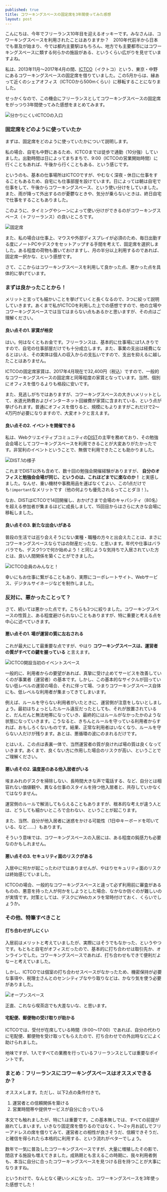 ```yaml
---
published: true
title: コワーキングスペースの固定席を3年間使ってみた感想
layout: post
---
```

こんにちは、今年でフリーランス10年目を迎えるオッキーです。みなさんは、コワーキングスペースを利用されたことはありますか？　2010年代前半から日本でも普及が始まり、今では都内主要駅はもちろん、地方でも主要都市にはコワーキングスペースに類する何らかの施設がある、というくらい広がりを見せていますよね。

私は、2013年11月～2017年4月の間、[ICTCO](http://ictco.jp/)（イクトコ）という、東京・中野にあるコワーキングスペースの固定席を借りていました。この5月からは、縁あって近くのシェアオフィス（ICTCOから500mくらい）に移転することになりました。

せっかくなので、この機会にフリーランスとしてコワーキングスペースの固定席をがっつり3年間使ってみた感想をまとめてみます。

![分かりにくいICTCOの入口](/images/2017/20170508_b.jpg)

### 固定席をどのように使っていたか

まずは、固定席をどのように使っていたかについて説明します。

私の場合、自宅も中野にあるため、ICTCOまでは徒歩で通勤（10分強）していました。出勤時間は日によってまちまちで、9:00（ICTCOの営業開始時間）に行くこともあれば、午後から行くこともある、という感じです。

というのも、基本の仕事場所はICTCOですが、やむなく深夜・休日に仕事をすることもあるため、自宅にも仕事部屋を設けています。日によっては朝は自宅で仕事をして、午後からコワーキングスペース、という使い分けをしていました。また、雨が降って外出するのが憂鬱なときや、気分が乗らないときは、終日自宅で仕事をすることもありました。

このように、タイミングやシーンによって使い分けができるのがコワーキングスペース（＋フリーランス）の良いところです。

![固定席](/images/2017/20170508.jpg)

また、私の場合は仕事上、マウスや外部ディスプレイが必須のため、毎日出勤する度にノートPCやデスクをセットアップする手間を考えて、固定席を選択しました。ある程度の荷物も置いておけますし、月の半分以上利用するのであれば、固定席一択かな、という感想です。

さて、ここからはコワーキングスペースを利用して良かった点、悪かった点を具体的に挙げています。

### まずは良かったことから！

メリットと言っても細かいことを挙げていくと長くなるので、3つに絞って説明していきます。あくまで私がICTCOを利用した上での感想ですので、他の立場やコワーキングスペースでは当てはまらない点もあるかと思いますが、その点はご理解ください。

#### 良い点その1. 家賃が格安

はい。何はなくともお金です。フリーランスは、基本的に仕事場には1人きりですので、自宅の仕事部屋だけでも十分成立します。また、事業の支出は経費になるとはいえ、その実体は個人の収入からの支払いですので、支出を抑えるに越したことはありません。

ICTCOの固定席家賃は、2017年4月現在で32,400円（税込）ですので、一般的なコワーキングスペースの固定席と同等程度の家賃となっています。当然、個別にオフィスを借りるよりも格段に安いです。

また、見逃しがちではありますが、コワーキングスペースの大きいメリットとして、水道光熱費およびインターネット回線費が家賃に含まれている、という点が挙げられます。普通にオフィスを借りると、規模にもよりますがこれだけで2～4万円が必要になりますので、大変オトクと言えます。

#### 良い点その2. イベントを開催できる

私は、Webクリエイティブコミュニティの[DIST](http://dist.tokyo/)の主宰を務めており、その勉強会会場としてコワーキングスペースを利用できることが大変ありがたかったです。非営利のイベントということで、無償で利用できたことも助かりました。

![DIST.1の様子](/images/2017/20170508_c.jpg)

これまでDIST以外も含めて、数十回の勉強会開催経験がありますが、 **自分のオフィスと勉強会会場が同じ、というのは、これほどまでに楽なのか！** と実感しました。なんせ、重い機材や事務用品を運ばなくてよい、この1点だけでも`!important`なメリットです（他の何よりも優先されるってことダヨ！）。

なお、DISTはICTCOで14回開催し、おかげさまで会場のキャパシティ（80名）を超える参加者が集まるほどに成長しまして、15回目からはさらに大きな会場に移転しました。

#### 良い点その3. 新たな出会いがある

普段の生活では巡り会えそうにない業種・職種の方々と出会えたことは、まさにコワーキングスペースならではの財産だったな、と思います。年代や仕事はバラバラでも、デスク1つで何か始めよう！と同じような気持ちで入居されていた方とは、良い人間関係を築くことができました。

![ICTCO会員のみんなと！](/images/2017/20170508_d.jpg)

幸いにもお仕事に繋がることもあり、実際にコーポレートサイト、Webサービス、デジタルサイネージなどを制作しました。

### 反対に、悪かったことって？

さて、続いては悪かった点です。こちらも3つに絞りました。コワーキングスペースの性質上、ある程度避けられないこともありますが、特に重要と考える点を中心に述べていきます。

#### 悪い点その1. 場が運営の質に左右される

これが最大にして最重要な点ですが、やはり **コワーキングスペースは、運営者の質がすべての鍵を握っている** と言えます。

![ICTCO開設当初のイベントスペース](/images/2017/20170508_e.jpg)

一般的に、利用者からの要望があれば、真摯に受け止めてサービスを改善していくのが事業者（運営者）の基本です。しかし、この基本的なサイクルが回っていない低レベルの運営の場合、それに伴って場、つまりコワーキングスペース自体にも、低レベルな利用者が集まってきてしまいます。

例えば、ルールを守らない利用者がいたときに、運営側が注意をしないとしましょう。最初はちょっとしたルール違反だったとしても、それが放置されていると、だんだんと無法地帯になっていき、最終的にはルールがなかったかのような状態になっていきます。こうなると、きちんとルールを守っている利用者からすれば、おもしろくないものです。結果、正常な利用者はいなくなり、ルールを守らない人だけが残ります。あとは、悪循環の波にのまれるだけです。

とはいえ、この点は表裏一体で、当然運営者の質が良ければ場の質は良くなっていきます。あくまで、良くない方に作用した場合のリスクが高い、ということでご理解ください。

#### 悪い点その2. 温度差のある他入居者がいる

埃まみれのデスクを掃除しない、長時間大きな声で電話する、など、自分とは相容れない価値観や、異なる仕事のスタイルを持つ他入居者と、共存していかなくてはなりません。

運営側のルールで解消してもらえることもありますが、根本的な考えが違う人とは、どうしても細かいところで合わない、ということが起こります。

また、当然、自分が他入居者に迷惑をかける可能性（1日中キーボードを叩いている、など……）もあります。

そういう意味では、コワーキングスペースの入居には、ある程度の鈍感力も必要なのかもしれません。

#### 悪い点その3. セキュリティ面のリスクがある

入居中に何かが起こったわけではありませんが、やはりセキュリティ面のリスクは終始感じていました。

ICTCOの場合、一般的なコワーキングスペースと違って必ず利用前に審査があるものの、悪意を持った人が何かをしようとした場合、なかなか防ぐのが難しいのが実情です。対策としては、デスクにWebカメラを常時付けておく、くらいでしょうか。

### その他、特筆すべきこと

#### 打ち合わせがしにくい

入居前はメリットと考えていましたが、実際にはそうでもなかった、というやつです。もともと自宅がオフィスだったので、基本的に打ち合わせは取引先か、オンラインでした。コワーキングスペースであれば、打ち合わせもできて便利だよなーと考えていました。

しかし、ICTCOでは個室の打ち合わせスペースがなかったため、機密保持が必要な事項や、税理士さんとのセンシティブなやり取りなどは、かなり気を使う必要がありました。

![オープンスペース](/images/2017/20170508_f.jpg)

正直、これなら喫茶店でも大差ないな、と思います。

#### 宅配便、郵便物の受け取りが助かる

ICTCOでは、受付が在席している時間（9:00～17:00）であれば、自分の代わりに宅配便、郵便物を受け取ってもらえたので、打ち合わせでの外出時などによく助けられました。

地味ですが、1人ですべての業務を行っているフリーランスとしては重要なポイントです。

### まとめ：フリーランスにコワーキングスペースはオススメできるか？

オススメします。ただし、以下2点の条件付きで。

1. 運営者との信頼関係を築ける 
2. 営業時間帯や提供サービスが自分に合っている

本文でも触れましたが、特に1.は重要です。この基本無しでは、すべての前提が崩れてしまいます。いきなり固定席を借りるのではなく、1～2ヶ月お試しでフリーアドレスの席を借りてみて、運営者との相性が良さそうだ、信頼できそうだ、と確信を得られたら本格的に利用する、という流れがベターでしょう。

数年で一気に普及したコワーキングスペースですが、大量に増殖したその影で、閉店する施設も増えてきました。成熟期とも言えるこの時期に、我々利用者側も、本当に自分に合ったコワーキングスペースを見つける目を持つことが大事になりますね。

というわけで、なんとなく硬いシメになった、コワーキングスペースを3年使った感想でした！
